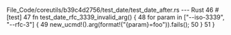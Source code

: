 File_Code/coreutils/b39c4d2756/test_date/test_date_after.rs --- Rust
                                                                                                                                                            46 #[test]
                                                                                                                                                            47 fn test_date_rfc_3339_invalid_arg() {
                                                                                                                                                            48     for param in ["--iso-3339", "--rfc-3"] {
                                                                                                                                                            49         new_ucmd!().arg(format!("{param}=foo")).fails();
                                                                                                                                                            50     }
                                                                                                                                                            51 }

